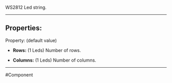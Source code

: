 WS2812 Led string.

---

## Properties:

Property: (default value)

- **Rows:** (1 Leds)
   Number of rows.

- **Columns:** (1 Leds)
   Number of columns.

---

#Component 